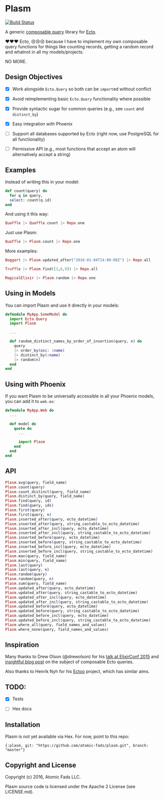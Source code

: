 # Plasm

[![Build Status](https://travis-ci.org/atomic-fads/plasm.svg?branch=master)](https://travis-ci.org/atomic-fads/plasm)

A generic [composable query](http://blog.drewolson.org/composable-queries-ecto/) library for [Ecto](https://github.com/elixir-lang/ecto).

:heart::heart::heart: Ecto, :cry::cry::cry: because I have to implement my own composable query functions for things like counting records, getting a random record and whatnot in all my models/projects.

NO MORE.


## Design Objectives

- [X] Work alongside `Ecto.Query` so both can be `import`ed without conflict
- [X] Avoid reimplementing basic `Ecto.Query` functionality where possible
- [X] Provide syntactic sugar for common queries (e.g., see `count` and `distinct_by`)
- [X] Easy integration with Phoenix
- [ ] Support all databases supported by Ecto (right now, use PostgreSQL for all functionality)
- [ ] Permissive API (e.g., most functions that accept an atom will alternatively accept a string)


## Examples

Instead of writing this in your model:

``` elixir
def count(query) do
  for q in query,
  select: count(q.id)
end
```

And using it this way:
``` elixir
Quaffle |> Quaffle.count |> Repo.one
```

Just use Plasm:

``` elixir
Quaffle |> Plasm.count |> Repo.one
```

More examples:

``` elixir
Boggart |> Plasm.updated_after("2016-01-04T14:00:00Z") |> Repo.all
```

``` elixir
Truffle |> Plasm.find([3,6,9]) |> Repo.all
```

``` elixir
MagicalElixir |> Plasm.random |> Repo.one
```

## Using in Models

You can import Plasm and use it directly in your models:

``` elixir
defmodule MyApp.SomeModel do
  import Ecto.Query
  import Plasm

  ...

  def random_distinct_names_by_order_of_insertion(query, n) do
    query
    |> order_by(asc: :name)
    |> distinct_by(:name)
    |> random(n)
  end
end
```


## Using with Phoenix

If you want Plasm to be universally accessible in all your Phoenix models, you can add it to `web.ex`:

``` elixir
defmodule MyApp.Web do
  ...

  def model do
    quote do
      ...

      import Plasm
    end
  end
end
```


## API

``` elixir
Plasm.avg(query, field_name)
Plasm.count(query)
Plasm.count_distinct(query, field_name)
Plasm.distinct_by(query, field_name)
Plasm.find(query, id)
Plasm.find(query, ids)
Plasm.first(query)
Plasm.first(query, n)
Plasm.inserted_after(query, ecto_datetime)
Plasm.inserted_after(query, string_castable_to_ecto_datetime)
Plasm.inserted_after_incl(query, ecto_datetime)
Plasm.inserted_after_incl(query, string_castable_to_ecto_datetime)
Plasm.inserted_before(query, ecto_datetime)
Plasm.inserted_before(query, string_castable_to_ecto_datetime)
Plasm.inserted_before_incl(query, ecto_datetime)
Plasm.inserted_before_incl(query, string_castable_to_ecto_datetime)
Plasm.max(query, field_name)
Plasm.min(query, field_name)
Plasm.last(query)
Plasm.last(query, n)
Plasm.random(query)
Plasm.random(query, n)
Plasm.sum(query, field_name)
Plasm.updated_after(query, ecto_datetime)
Plasm.updated_after(query, string_castable_to_ecto_datetime)
Plasm.updated_after_incl(query, ecto_datetime)
Plasm.updated_after_incl(query, string_castable_to_ecto_datetime)
Plasm.updated_before(query, ecto_datetime)
Plasm.updated_before(query, string_castable_to_ecto_datetime)
Plasm.updated_before_incl(query, ecto_datetime)
Plasm.updated_before_incl(query, string_castable_to_ecto_datetime)
Plasm.where_all(query, field_names_and_values)
Plasm.where_none(query, field_names_and_values)
```


## Inspiration

Many thanks to Drew Olson (@drewolson) for his [talk at ElixirConf 2015](https://www.youtube.com/watch?v=g84TDHt9MDc) and [insightful blog post](http://blog.drewolson.org/composable-queries-ecto/) on the subject of composable Ecto queries.

Also thanks to Henrik Nyh for his [Ectoo](https://github.com/henrik/ectoo) project, which has similar aims.


## TODO:

- [x] Tests
- [ ] Hex docs


## Installation

Plasm is not yet available via Hex. For now, point to this repo:

    {:plasm, git: "https://github.com/atomic-fads/plasm.git", branch: "master"}

<!-- Add Plasm to your list of dependencies in `mix.exs`:

``` elixir
def deps do
  [{:plasm, "~> 0.0.1"}]
end
```

Ensure Plasm is started before your application:

``` elixir
def application do
  [applications: [:plasm]]
end
```
-->


## Copyright and License

Copyright (c) 2016, Atomic Fads LLC.

Plasm source code is licensed under the Apache 2 License (see LICENSE.md).
